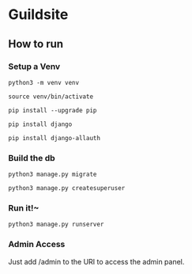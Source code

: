 # Guildsite

## How to run

### Setup a Venv
`python3 -m venv venv`

`source venv/bin/activate`

`pip install --upgrade pip`

`pip install django`

`pip install django-allauth`

### Build the db
`python3 manage.py migrate`

`python3 manage.py createsuperuser`

### Run it!~
`python3 manage.py runserver`

### Admin Access
Just add /admin to the URI to access the admin panel.
